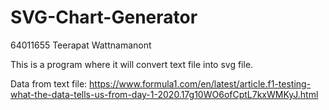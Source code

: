 # SVG-Chart-Generator
64011655 Teerapat Wattnamanont

This is a program where it will convert text file into svg file.

Data from text file: https://www.formula1.com/en/latest/article.f1-testing-what-the-data-tells-us-from-day-1-2020.17g10WO6ofCptL7kxWMKyJ.html
